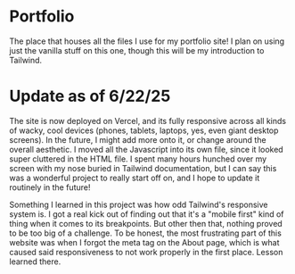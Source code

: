 # Portfolio
 The place that houses all the files I use for my portfolio site! I plan on using just the vanilla stuff on this one, though this will be my introduction to Tailwind.

# Update as of 6/22/25
  The site is now deployed on Vercel, and its fully responsive across all kinds of wacky, cool devices (phones, tablets, laptops, yes, even giant desktop screens). In the future, I might add more onto it, or change around the overall aesthetic. I moved all the Javascript into its own file, since it looked super cluttered in the HTML file. I spent many hours hunched over my screen with my nose buried in Tailwind documentation, but I can say this was a wonderful project to really start off on, and I hope to update it routinely in the future! 
  
  Something I learned in this project was how odd Tailwind's responsive system is. I got a real kick out of finding out that it's a "mobile first" kind of thing when it comes to its breakpoints. But other then that, nothing proved to be too big of a challenge. To be honest, the most frustrating part of this website was when I forgot the meta tag on the About page, which is what caused said responsiveness to not work properly in the first place. Lesson learned there.

